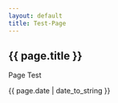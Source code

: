 ```yaml
---
layout: default
title: Test-Page
---
```


<h2>{{ page.title }}</h2>
<p>Page Test</p>

<p>{{ page.date | date_to_string }}</p>